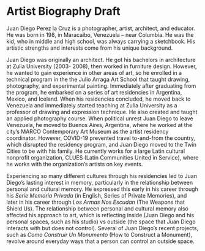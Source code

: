 # Artist Biography Draft

Juan Diego Perez la Cruz is a photographer, artist, architect, and educator.  He was born in 198, in Maracaibo, Venezuela – near Columbia. He was the kid, who in middle and high school, was always carrying a sketchbook. His artistic strengths and interests come from his unique background. 

Juan Diego was originally an architect. He got his bachelors in architecture at Zulia University (2003- 2008), then worked in furniture design. However, he wanted to gain experience in other areas of art, so he enrolled in a technical program in the the Julio Arraga Art School that taught drawing, photography, and experimental painting. Immediately after graduating from the program, he embarked on a series of art residencies in Argentina, Mexico, and Iceland. When his residencies concluded, he moved back to Venezuela and immediately started teaching at Zulia University as a professor of drawing and expression technique. He also created and taught an applied photography course. When political unrest Juan Diego to leave Venezuela, he moved to Buenos Aires, Argentina, where he worked at the city’s MARCO Contemporary Art Museum as the artist residency coordinator. However, COVID-19 prevented travel to-and-from the country, which disrupted the residency program, and Juan Diego moved to the Twin Cities to be with his family. He currently works for a large Latin cultural nonprofit organization, CLUES (Latin Communities United in Service), where he works with the organization’s artists on key events. 

Experiencing so many different cultures through his residencies led to Juan Diego’s lasting interest in memory, particularly in the relationship between personal and cultural memory. He expressed this early in his career through his *Serie Memoria Privada* (in English, Series of Private Memories), and later in his career through *Los Armas Nos Escudan* (The Weapons that Shield Us). The relationship between personal and cultural memory also affected his approach to art, which is reflecting inside (Juan Diego and his personal spaces, such as his studio) vs outside (the space that Juan Diego interacts with but does not control). Several of Juan Diego’s recent projects, such as *Como Construir Un Monumento* (How to Construct a Monument), revolve around everyday ways that a person can control an outside space.